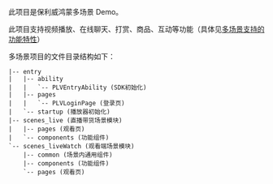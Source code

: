 此项目是保利威鸿蒙多场景 Demo。

此项目支持视频播放、在线聊天、打赏、商品、互动等功能（具体见[多场景支持的功能特性](https://github.com/polyv/polyv-harmony-livescenes-sdk-demo/blob/master/docs/public/支持的功能特性.md)）

多场景项目的文件目录结构如下：

```
|-- entry
|   |-- ability
|   |   `-- PLVEntryAbility (SDK初始化)
|   |-- pages
|   |   `-- PLVLoginPage (登录页)
|   `-- startup (播放器初始化)
|-- scenes_live (直播带货场景模块)
|   |-- pages (观看页)
|   `-- components (功能组件)
`-- scenes_liveWatch (观看端场景模块)
    |-- common (场景内通用组件)
    |-- components (功能组件)
    `-- pages (观看页)
```